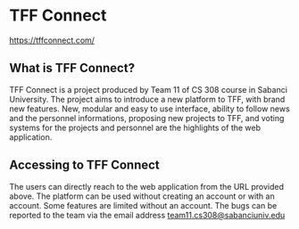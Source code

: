 TFF Connect
=======
https://tffconnect.com/

What is TFF Connect?
-------

TFF Connect is a project produced by Team 11 of CS 308 course in Sabanci University.
The project aims to introduce a new platform to TFF, with brand new features.
New, modular and easy to use interface, ability to follow news and the personnel informations,
proposing new projects to TFF, and voting systems for the projects and personnel are the
highlights of the web application.

Accessing to TFF Connect
-------

The users can directly reach to the web application from the URL provided above. The platform
can be used without creating an account or with an account. Some features are limited without
an account. The bugs can be reported to the team via the email address team11.cs308@sabanciuniv.edu
